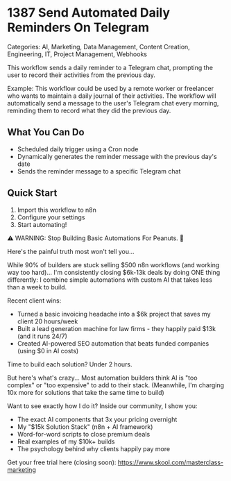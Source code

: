 # 1387 Send Automated Daily Reminders On Telegram

Categories: AI, Marketing, Data Management, Content Creation, Engineering, IT, Project Management, Webhooks

This workflow sends a daily reminder to a Telegram chat, prompting the user to record their activities from the previous day.

Example: This workflow could be used by a remote worker or freelancer who wants to maintain a daily journal of their activities. The workflow will automatically send a message to the user's Telegram chat every morning, reminding them to record what they did the previous day.

## What You Can Do
- Scheduled daily trigger using a Cron node
- Dynamically generates the reminder message with the previous day's date
- Sends the reminder message to a specific Telegram chat

## Quick Start
1. Import this workflow to n8n
2. Configure your settings
3. Start automating!

⚠️ WARNING: Stop Building Basic Automations For Peanuts. 🚫

Here's the painful truth most won't tell you...

While 90% of builders are stuck selling $500 n8n workflows (and working way too hard)...
I'm consistently closing $6k-13k deals by doing ONE thing differently:
I combine simple automations with custom AI that takes less than a week to build.

Recent client wins:
* Turned a basic invoicing headache into a $6k project that saves my client 20 hours/week
* Built a lead generation machine for law firms - they happily paid $13k (and it runs 24/7)
* Created AI-powered SEO automation that beats funded companies (using $0 in AI costs)

Time to build each solution? Under 2 hours.

But here's what's crazy...
Most automation builders think AI is "too complex" or "too expensive" to add to their stack.
(Meanwhile, I'm charging 10x more for solutions that take the same time to build)

Want to see exactly how I do it?
Inside our community, I show you:
* The exact AI components that 3x your pricing overnight
* My "$15k Solution Stack" (n8n + AI framework)
* Word-for-word scripts to close premium deals
* Real examples of my $10k+ builds
* The psychology behind why clients happily pay more

Get your free trial here (closing soon): https://www.skool.com/masterclass-marketing
